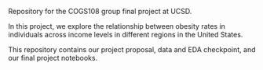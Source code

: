 
Repository for the COGS108 group final project at UCSD. 

In this project, we explore the relationship between obesity rates in individuals across income levels in different regions in the United States. 

This repository contains our project proposal, data and EDA checkpoint, and our final project notebooks. 
